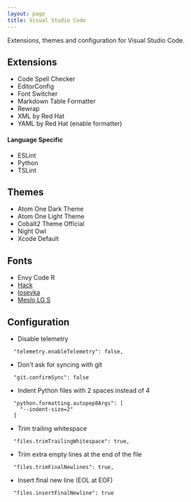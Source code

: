 ```yaml
---
layout: page
title: Visual Studio Code
---
```


Extensions, themes and configuration for Visual Studio Code.

Extensions
----------

- Code Spell Checker
- EditorConfig
- Font Switcher
- Markdown Table Formatter
- Rewrap
- XML by Red Hat
- YAML by Red Hat (enable formatter)

#### Language Specific

- ESLint
- Python
- TSLint

Themes
------

- Atom One Dark Theme
- Atom One Light Theme
- Cobalt2 Theme Official
- Night Owl
- Xcode Default

Fonts
-----

- Envy Code R
- [Hack](https://github.com/source-foundry/Hack)
- [Iosevka](https://github.com/be5invis/Iosevka)
- [Meslo LG S](https://github.com/andreberg/Meslo-Font)

Configuration
-------------

- Disable telemetry

```
  "telemetry.enableTelemetry": false,
```

- Don't ask for syncing with git

```
  "git.confirmSync": false
```

- Indent Python files with 2 spaces instead of 4

```
  "python.formatting.autopep8Args": [
    "--indent-size=2"
  ]
```

- Trim trailing whitespace

```
  "files.trimTrailingWhitespace": true,
```

- Trim extra empty lines at the end of the file

```
  "files.trimFinalNewlines": true,
```

- Insert final new line (EOL at EOF)

```
  "files.insertFinalNewline": true
```
